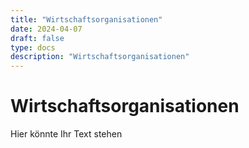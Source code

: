 ```yaml
---
title: "Wirtschaftsorganisationen"
date: 2024-04-07
draft: false
type: docs
description: "Wirtschaftsorganisationen"
---
```


# Wirtschaftsorganisationen

Hier könnte Ihr Text stehen